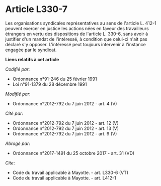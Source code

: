 # Article L330-7

Les organisations syndicales représentatives au sens de l'article L. 412-1 peuvent exercer en justice les actions nées en
faveur des travailleurs étrangers en vertu des dispositions de l'article L. 330-6, sans avoir à justifier d'un mandat de
l'intéressé, à condition que celui-ci n'ait pas déclaré s'y opposer. L'intéressé peut toujours intervenir à l'instance
engagée par le syndicat.

**Liens relatifs à cet article**

_Codifié par_:

  - Ordonnance n°91-246 du 25 février 1991
  - Loi n°91-1379 du 28 décembre 1991

_Modifié par_:

  - Ordonnance n°2012-792 du 7 juin 2012 - art. 4 (V)

_Cité par_:

  - Ordonnance n°2012-792 du 7 juin 2012 - art. 12 (V)
  - Ordonnance n°2012-792 du 7 juin 2012 - art. 13 (V)
  - Ordonnance n°2012-792 du 7 juin 2012 - art. 9 (V)

_Abrogé par_:

  - Ordonnance n°2017-1491 du 25 octobre 2017 - art. 31 (VD)

_Cite_:

  - Code du travail applicable à Mayotte. - art. L330-6 (VT)
  - Code du travail applicable à Mayotte. - art. L412-1
